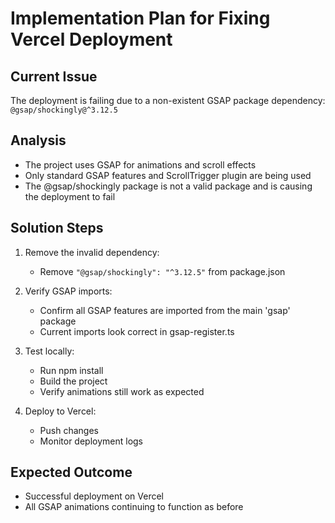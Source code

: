 # Implementation Plan for Fixing Vercel Deployment

## Current Issue
The deployment is failing due to a non-existent GSAP package dependency:
`@gsap/shockingly@^3.12.5`

## Analysis
- The project uses GSAP for animations and scroll effects
- Only standard GSAP features and ScrollTrigger plugin are being used
- The @gsap/shockingly package is not a valid package and is causing the deployment to fail

## Solution Steps
1. Remove the invalid dependency:
   - Remove `"@gsap/shockingly": "^3.12.5"` from package.json

2. Verify GSAP imports:
   - Confirm all GSAP features are imported from the main 'gsap' package
   - Current imports look correct in gsap-register.ts

3. Test locally:
   - Run npm install
   - Build the project
   - Verify animations still work as expected

4. Deploy to Vercel:
   - Push changes
   - Monitor deployment logs

## Expected Outcome
- Successful deployment on Vercel
- All GSAP animations continuing to function as before